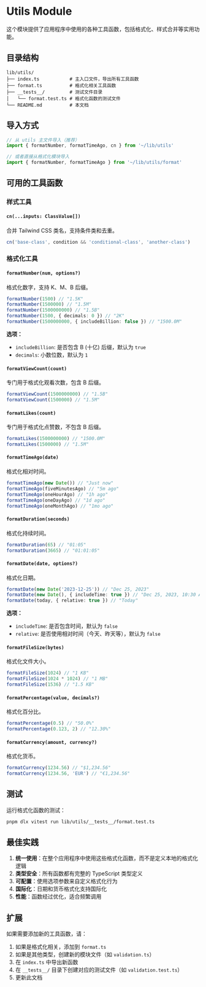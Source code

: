 # Utils Module

这个模块提供了应用程序中使用的各种工具函数，包括格式化、样式合并等实用功能。

## 目录结构

```
lib/utils/
├── index.ts           # 主入口文件，导出所有工具函数
├── format.ts          # 格式化相关工具函数
├── __tests__/         # 测试文件目录
│   └── format.test.ts # 格式化函数的测试文件
└── README.md          # 本文档
```

## 导入方式

```typescript
// 从 utils 主文件导入（推荐）
import { formatNumber, formatTimeAgo, cn } from '~/lib/utils'

// 或者直接从格式化模块导入
import { formatNumber, formatTimeAgo } from '~/lib/utils/format'
```

## 可用的工具函数

### 样式工具

#### `cn(...inputs: ClassValue[])`
合并 Tailwind CSS 类名，支持条件类和去重。

```typescript
cn('base-class', condition && 'conditional-class', 'another-class')
```

### 格式化工具

#### `formatNumber(num, options?)`
格式化数字，支持 K、M、B 后缀。

```typescript
formatNumber(1500) // "1.5K"
formatNumber(1500000) // "1.5M"
formatNumber(1500000000) // "1.5B"
formatNumber(1500, { decimals: 0 }) // "2K"
formatNumber(1500000000, { includeBillion: false }) // "1500.0M"
```

**选项：**
- `includeBillion`: 是否包含 B (十亿) 后缀，默认为 `true`
- `decimals`: 小数位数，默认为 `1`

#### `formatViewCount(count)`
专门用于格式化观看次数，包含 B 后缀。

```typescript
formatViewCount(1500000000) // "1.5B"
formatViewCount(1500000) // "1.5M"
```

#### `formatLikes(count)`
专门用于格式化点赞数，不包含 B 后缀。

```typescript
formatLikes(1500000000) // "1500.0M"
formatLikes(1500000) // "1.5M"
```

#### `formatTimeAgo(date)`
格式化相对时间。

```typescript
formatTimeAgo(new Date()) // "Just now"
formatTimeAgo(fiveMinutesAgo) // "5m ago"
formatTimeAgo(oneHourAgo) // "1h ago"
formatTimeAgo(oneDayAgo) // "1d ago"
formatTimeAgo(oneMonthAgo) // "1mo ago"
```

#### `formatDuration(seconds)`
格式化持续时间。

```typescript
formatDuration(65) // "01:05"
formatDuration(3665) // "01:01:05"
```

#### `formatDate(date, options?)`
格式化日期。

```typescript
formatDate(new Date('2023-12-25')) // "Dec 25, 2023"
formatDate(new Date(), { includeTime: true }) // "Dec 25, 2023, 10:30 AM"
formatDate(today, { relative: true }) // "Today"
```

**选项：**
- `includeTime`: 是否包含时间，默认为 `false`
- `relative`: 是否使用相对时间（今天、昨天等），默认为 `false`

#### `formatFileSize(bytes)`
格式化文件大小。

```typescript
formatFileSize(1024) // "1 KB"
formatFileSize(1024 * 1024) // "1 MB"
formatFileSize(1536) // "1.5 KB"
```

#### `formatPercentage(value, decimals?)`
格式化百分比。

```typescript
formatPercentage(0.5) // "50.0%"
formatPercentage(0.123, 2) // "12.30%"
```

#### `formatCurrency(amount, currency?)`
格式化货币。

```typescript
formatCurrency(1234.56) // "$1,234.56"
formatCurrency(1234.56, 'EUR') // "€1,234.56"
```

## 测试

运行格式化函数的测试：

```bash
pnpm dlx vitest run lib/utils/__tests__/format.test.ts
```

## 最佳实践

1. **统一使用**：在整个应用程序中使用这些格式化函数，而不是定义本地的格式化逻辑
2. **类型安全**：所有函数都有完整的 TypeScript 类型定义
3. **可配置**：使用选项参数来自定义格式化行为
4. **国际化**：日期和货币格式化支持国际化
5. **性能**：函数经过优化，适合频繁调用

## 扩展

如果需要添加新的工具函数，请：

1. 如果是格式化相关，添加到 `format.ts`
2. 如果是其他类型，创建新的模块文件（如 `validation.ts`）
3. 在 `index.ts` 中导出新函数
4. 在 `__tests__/` 目录下创建对应的测试文件（如 `validation.test.ts`）
5. 更新此文档
